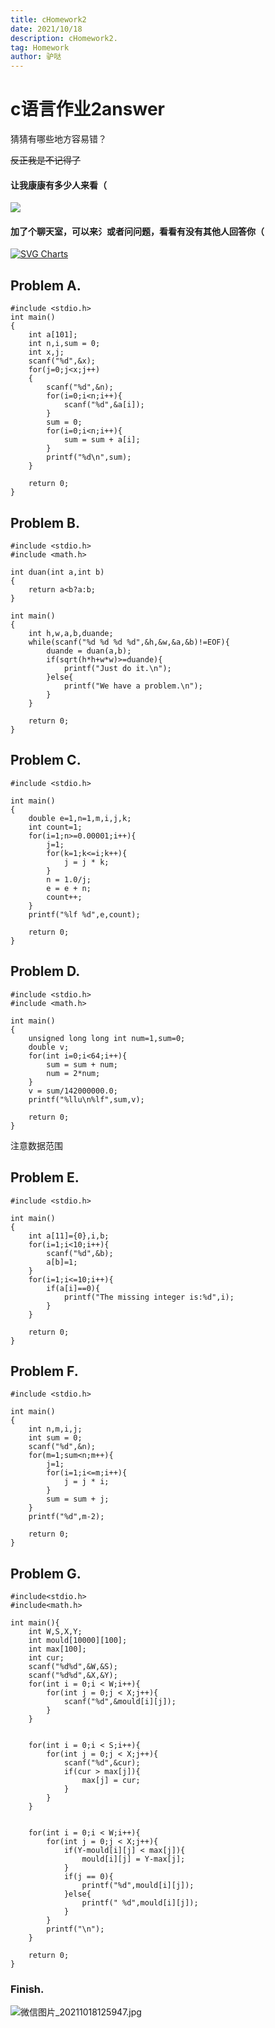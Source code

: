 ```yaml
---
title: cHomework2
date: 2021/10/18
description: cHomework2.
tag: Homework
author: 驴哒
---
```


# c语言作业2answer

猜猜有哪些地方容易错？

~~反正我是不记得了~~

#### 让我康康有多少人来看（
![](https://count.getloli.com/get/@Lv-da?theme=rule34)

#### 加了个聊天室，可以来氵或者问问题，看看有没有其他人回答你（
[![SVG Charts](https://chat.getloli.com/room/@Lv-da/svg?width=750&height=360&limit=20&theme=light&fontSize=13&title=Lv-da@github.com:%20%7E)](https://chat.getloli.com/room/@Lv-da?title=Lv-da)

## Problem A.
```
#include <stdio.h>
int main()
{
    int a[101];
    int n,i,sum = 0;
    int x,j;
    scanf("%d",&x);
    for(j=0;j<x;j++)
    {
        scanf("%d",&n);
        for(i=0;i<n;i++){
            scanf("%d",&a[i]);
        }
        sum = 0;
        for(i=0;i<n;i++){
            sum = sum + a[i];
        }
        printf("%d\n",sum);
    }

    return 0;
}
```

## Problem B.
```
#include <stdio.h>
#include <math.h>

int duan(int a,int b)
{
    return a<b?a:b;
}

int main()
{
    int h,w,a,b,duande;
    while(scanf("%d %d %d %d",&h,&w,&a,&b)!=EOF){
        duande = duan(a,b);
        if(sqrt(h*h+w*w)>=duande){
            printf("Just do it.\n");
        }else{
            printf("We have a problem.\n");
        }
    }
    
    return 0;
}
```

## Problem C.
```
#include <stdio.h>

int main()
{
    double e=1,n=1,m,i,j,k;
    int count=1;
    for(i=1;n>=0.00001;i++){
        j=1;
        for(k=1;k<=i;k++){
            j = j * k;
        }
        n = 1.0/j;
        e = e + n;
        count++;
    }
    printf("%lf %d",e,count);

    return 0;
}
```

## Problem D.
```
#include <stdio.h>
#include <math.h>

int main()
{
    unsigned long long int num=1,sum=0;
    double v;
    for(int i=0;i<64;i++){
        sum = sum + num;
        num = 2*num;
    }
    v = sum/142000000.0;
    printf("%llu\n%lf",sum,v);

    return 0;
}
```
注意数据范围

## Problem E.
```
#include <stdio.h>

int main()
{
    int a[11]={0},i,b;
    for(i=1;i<10;i++){
        scanf("%d",&b);
        a[b]=1;
    }
    for(i=1;i<=10;i++){
        if(a[i]==0){
            printf("The missing integer is:%d",i);
        }
    }

    return 0;
}
```

## Problem F.
```
#include <stdio.h>

int main()
{
    int n,m,i,j;
    int sum = 0;
    scanf("%d",&n);
    for(m=1;sum<n;m++){
        j=1;
        for(i=1;i<=m;i++){
            j = j * i;
        }
        sum = sum + j;
    }
    printf("%d",m-2);

    return 0;
}
```

## Problem G.
```
#include<stdio.h>
#include<math.h>

int main(){
	int W,S,X,Y;
	int mould[10000][100];
	int max[100];
	int cur;
	scanf("%d%d",&W,&S);
	scanf("%d%d",&X,&Y);
	for(int i = 0;i < W;i++){
		for(int j = 0;j < X;j++){
			scanf("%d",&mould[i][j]);
		}
	}
	
	
	for(int i = 0;i < S;i++){
		for(int j = 0;j < X;j++){
			scanf("%d",&cur);
			if(cur > max[j]){
				max[j] = cur;
			} 
		}
	}
	

	for(int i = 0;i < W;i++){
		for(int j = 0;j < X;j++){
			if(Y-mould[i][j] < max[j]){
				mould[i][j] = Y-max[j];
			}
			if(j == 0){
				printf("%d",mould[i][j]);
			}else{
				printf(" %d",mould[i][j]);
			}
		}
		printf("\n");
	}
	
	return 0;
}
```

### Finish.

![微信图片_20211018125947.jpg](https://i.loli.net/2021/10/18/XiMICASaUzoFOp6.jpg)

